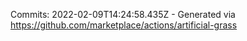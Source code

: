 Commits: 2022-02-09T14:24:58.435Z - Generated via https://github.com/marketplace/actions/artificial-grass
<br>
